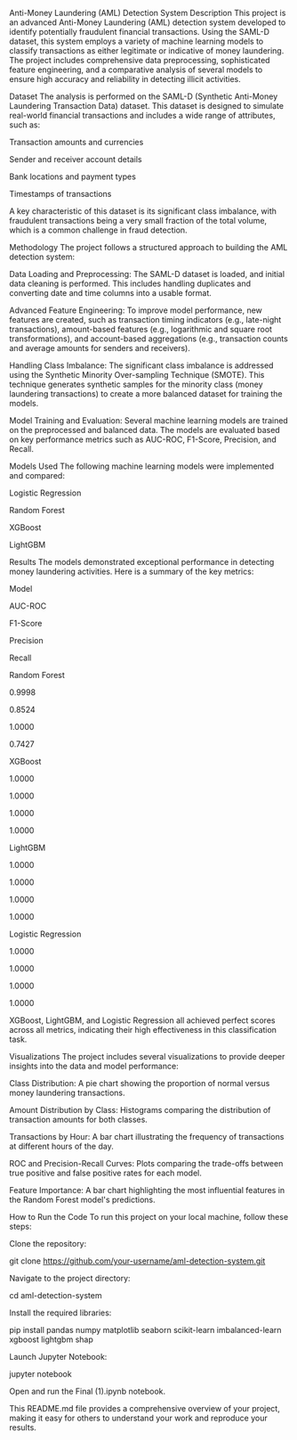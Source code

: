 Anti-Money Laundering (AML) Detection System
Description
This project is an advanced Anti-Money Laundering (AML) detection system developed to identify potentially fraudulent financial transactions. Using the SAML-D dataset, this system employs a variety of machine learning models to classify transactions as either legitimate or indicative of money laundering. The project includes comprehensive data preprocessing, sophisticated feature engineering, and a comparative analysis of several models to ensure high accuracy and reliability in detecting illicit activities.

Dataset
The analysis is performed on the SAML-D (Synthetic Anti-Money Laundering Transaction Data) dataset. This dataset is designed to simulate real-world financial transactions and includes a wide range of attributes, such as:

Transaction amounts and currencies

Sender and receiver account details

Bank locations and payment types

Timestamps of transactions

A key characteristic of this dataset is its significant class imbalance, with fraudulent transactions being a very small fraction of the total volume, which is a common challenge in fraud detection.

Methodology
The project follows a structured approach to building the AML detection system:

Data Loading and Preprocessing: The SAML-D dataset is loaded, and initial data cleaning is performed. This includes handling duplicates and converting date and time columns into a usable format.

Advanced Feature Engineering: To improve model performance, new features are created, such as transaction timing indicators (e.g., late-night transactions), amount-based features (e.g., logarithmic and square root transformations), and account-based aggregations (e.g., transaction counts and average amounts for senders and receivers).

Handling Class Imbalance: The significant class imbalance is addressed using the Synthetic Minority Over-sampling Technique (SMOTE). This technique generates synthetic samples for the minority class (money laundering transactions) to create a more balanced dataset for training the models.

Model Training and Evaluation: Several machine learning models are trained on the preprocessed and balanced data. The models are evaluated based on key performance metrics such as AUC-ROC, F1-Score, Precision, and Recall.

Models Used
The following machine learning models were implemented and compared:

Logistic Regression

Random Forest

XGBoost

LightGBM

Results
The models demonstrated exceptional performance in detecting money laundering activities. Here is a summary of the key metrics:

Model

AUC-ROC

F1-Score

Precision

Recall

Random Forest

0.9998

0.8524

1.0000

0.7427

XGBoost

1.0000

1.0000

1.0000

1.0000

LightGBM

1.0000

1.0000

1.0000

1.0000

Logistic Regression

1.0000

1.0000

1.0000

1.0000

XGBoost, LightGBM, and Logistic Regression all achieved perfect scores across all metrics, indicating their high effectiveness in this classification task.

Visualizations
The project includes several visualizations to provide deeper insights into the data and model performance:

Class Distribution: A pie chart showing the proportion of normal versus money laundering transactions.

Amount Distribution by Class: Histograms comparing the distribution of transaction amounts for both classes.

Transactions by Hour: A bar chart illustrating the frequency of transactions at different hours of the day.

ROC and Precision-Recall Curves: Plots comparing the trade-offs between true positive and false positive rates for each model.

Feature Importance: A bar chart highlighting the most influential features in the Random Forest model's predictions.

How to Run the Code
To run this project on your local machine, follow these steps:

Clone the repository:

git clone https://github.com/your-username/aml-detection-system.git

Navigate to the project directory:

cd aml-detection-system

Install the required libraries:

pip install pandas numpy matplotlib seaborn scikit-learn imbalanced-learn xgboost lightgbm shap

Launch Jupyter Notebook:

jupyter notebook

Open and run the Final (1).ipynb notebook.

This README.md file provides a comprehensive overview of your project, making it easy for others to understand your work and reproduce your results.